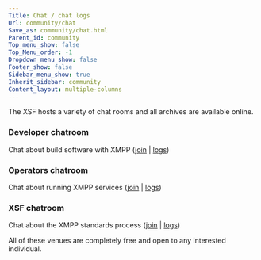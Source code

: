 ```yaml
---
Title: Chat / chat logs
Url: community/chat
Save_as: community/chat.html
Parent_id: community
Top_menu_show: false
Top_Menu_order: -1
Dropdown_menu_show: false
Footer_show: false
Sidebar_menu_show: true
Inherit_sidebar: community
Content_layout: multiple-columns
---
```


The XSF hosts a variety of chat rooms and all archives are available online.

### Developer chatroom
Chat about build software with XMPP ([join](xmpp:jdev@conference.jabber.org?join) | [logs](http://logs.jabber.org/jdev@conference.jabber.org/))

### Operators chatroom
Chat about running XMPP services ([join](xmpp:operators@muc.xmpp.org?join) | [logs](http://logs.xmpp.org/operators/))

### XSF chatroom
Chat about the XMPP standards process ([join](xmpp:xsf@muc.xmpp.org?join) | [logs](http://logs.xmpp.org/xsf/))

All of these venues are completely free and open to any interested individual.
